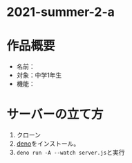 # 2021-summer-2-a
# 作品概要
- 名前：
- 対象：中学1年生
- 機能：
# サーバーの立て方
1. クローン
2. [deno](https://deno.land/)をインストール。
3. `deno run -A --watch server.js`と実行
